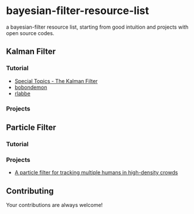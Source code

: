 # bayesian-filter-resource-list
a bayesian-filter resource list, starting from good intuition and projects with open source codes.

## Kalman Filter
### Tutorial 
* [Special Topics - The Kalman Filter](https://www.youtube.com/watch?v=CaCcOwJPytQ)
* [bobondemon](https://bobondemon.github.io/2017/05/10/Bayes-Filter-for-Localization/)
* [rlabbe](https://github.com/rlabbe/Kalman-and-Bayesian-Filters-in-Python)

### Projects 

## Particle Filter 
### Tutorial 
### Projects 

* [A particle filter for tracking multiple humans in high-density crowds](https://github.com/NewProggie/Particle-Filter)

## Contributing

Your contributions are always welcome!
